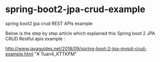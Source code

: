 # spring-boot2-jpa-crud-example
spring boot2 jpa crud REST APIs example


Below is the step by step article which explained this Spring boot 2 JPA CRUD Restful apis example :


http://www.javaguides.net/2018/09/spring-boot-2-jpa-mysql-crud-example.html
"# Tuan4_KTTKPM" 
